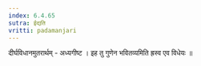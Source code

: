 ```yaml
---
index: 6.4.65
sutra: ईद्यति
vritti: padamanjari
---
```


  दीर्घविधानमुतरार्थम् - अध्यगीष्ट । इह तु गुणेन भवितव्यमिति ह्रस्व एव विधेयः ॥
